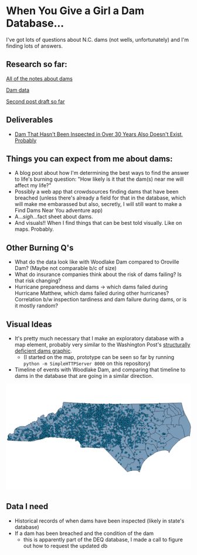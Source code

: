 # When You Give a Girl a Dam Database...
I've got lots of questions about N.C. dams (not wells, unfortunately) and I'm finding lots of answers.

## Research so far:

[All of the notes about dams](https://docs.google.com/document/d/190o0ekqcoiMme09ZGevruzrCSB6GjPkvZzqWvviUim4/edit?usp=sharing)

[Dam data](https://docs.google.com/spreadsheets/d/12QqqYPjPqi3sBjfnclgBy12t65mQMiRfagj8c47-3yM/edit?usp=sharing)

[Second post draft so far](https://docs.google.com/document/d/1bfJufvsWdtCcLkuh86kKI1o-lAeWebWVso7MEaYCjY0/edit?usp=sharing)

## Deliverables
- [Dam That Hasn't Been Inspected in Over 30 Years Also Doesn't Exist, Probably](http://carolinadatadesk.org/dam-that-hasnt-been-inspected-in-over-30-years-also-doesnt-exist-probably/)

## Things you can expect from me about dams:

- A blog post about how I'm determining the best ways to find the answer to life's burning question: "How likely is it that the dam(s) near me will affect my life?"
- Possibly a web app that crowdsources finding dams that have been breached (unless there's already a field for that in the database, which will make me embarassed but also, secretly, I will still want to make a Find Dams Near You adventure app)
- A...*sigh*...fact sheet about dams.
- And visuals!! When I find things that can be best told visually. Like on maps. Probably.

## Other Burning Q's

- What do the data look like with Woodlake Dam compared to Oroville Dam? (Maybe not comparable b/c of size)
- What do insurance companies think about the risk of dams failing? Is that risk changing?
- Hurricane preparedness and dams -> which dams failed during Hurricane Matthew, which dams failed during other hurricanes? Correlation b/w inspection tardiness and dam failure during dams, or is it mostly random?

## Visual Ideas

- It's pretty much necessary that I make an exploratory database with a map element, probably very similar to the Washington Post's [structurally deficient dams graphic](https://www.washingtonpost.com/graphics/national/structurally-deficient-bridges/?tid=sm_tw#37045).
  - (I started on the map, prototype can be seen so far by running ``python -m SimpleHTTPServer 8000`` on this repository)
- Timeline of events with Woodlake Dam, and comparing that timeline to dams in the database that are going in a similar direction.

<img src="qgis_map.jpg" />

## Data I need
- Historical records of when dams have been inspected (likely in state's database)
- If a dam has been breached and the condition of the dam
  - this is apparently part of the DEQ database, I made a call to figure out how to request the updated db

